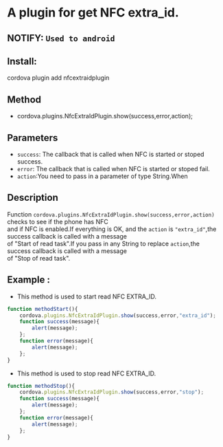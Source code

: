 A plugin for get NFC extra_id.  
==============================
NOTIFY: `Used to android`
--------------------------

Install:
-----------
cordova plugin add nfcextraidplugin

Method  
------  
* cordova.plugins.NfcExtraIdPlugin.show(success,error,action);

Parameters  
-----------
* `success`: The callback that is called when NFC is started or stoped success.  
* `error`: The callback that is called when NFC is started or stoped fail.
* `action`:You need to pass in a parameter of type  String.When  

Description  
------------
Function `cordova.plugins.NfcExtraIdPlugin.show(success,error,action)` checks to see if the phone has NFC  
and if NFC is enabled.If everything is OK, and the `action` is `"extra_id"`,the success callback is called with a message  
of "Start of read task".If you pass in any String to replace `action`,the success callback is called with a message  
of "Stop of read task".  

Example :  
---------
* This method is used to start read NFC EXTRA_ID.
```javascript
function methodStart(){
    cordova.plugins.NfcExtraIdPlugin.show(success,error,"extra_id");
    function success(message){
        alert(message);
    };
    function error(message){
        alert(message);
    };
}
```

* This method is used to stop read NFC EXTRA_ID.
```javascript
function methodStop(){
    cordova.plugins.NfcExtraIdPlugin.show(success,error,"stop");
    function success(message){
        alert(message);
    };
    function error(message){
        alert(message);
    };
}
```
